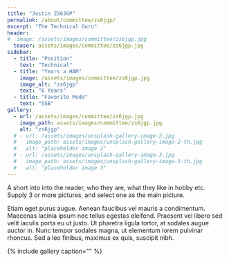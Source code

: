 ```yaml
---
title: "Justin ZS6JGP"
permalink: /about/committee/zs6jgp/
excerpt: "The Technical Guru"
header:
#  image: /assets/images/committee/zs6jgp.jpg
  teaser: assets/images/committee/zs6jgp.jpg
sidebar:
  - title: "Position"
    text: "Technical"
  - title: "Years a HAM"
    image: /assets/images/committee/zs6jgp.jpg
    image_alt: "zs6jgp"
    text: "6 Years"
  - title: "Favorite Mode"
    text: "SSB"
gallery:
  - url: /assets/images/committee/zs6jgp.jpg
    image_path: assets/images/committee/zs6jgp.jpg
    alt: "zs6jgp"
  # - url: /assets/images/unsplash-gallery-image-2.jpg
  #   image_path: assets/images/unsplash-gallery-image-2-th.jpg
  #   alt: "placeholder image 2"
  # - url: /assets/images/unsplash-gallery-image-3.jpg
  #   image_path: assets/images/unsplash-gallery-image-3-th.jpg
  #   alt: "placeholder image 3"
---
```


A short into into the reader, who they are, what they like in hobby etc.
Supply 3 or more pictures, and select one as the main picture. 

Etiam eget purus augue. Aenean faucibus vel mauris a condimentum. Maecenas lacinia ipsum nec tellus egestas eleifend. Praesent vel libero sed velit iaculis porta eu ut justo. Ut pharetra ligula tortor, at sodales augue auctor in. Nunc tempor sodales magna, ut elementum lorem pulvinar rhoncus. Sed a leo finibus, maximus ex quis, suscipit nibh.

{% include gallery caption="" %}
